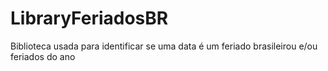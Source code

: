# LibraryFeriadosBR
Biblioteca usada para identificar se uma data é um feriado brasileirou e/ou feriados do ano
